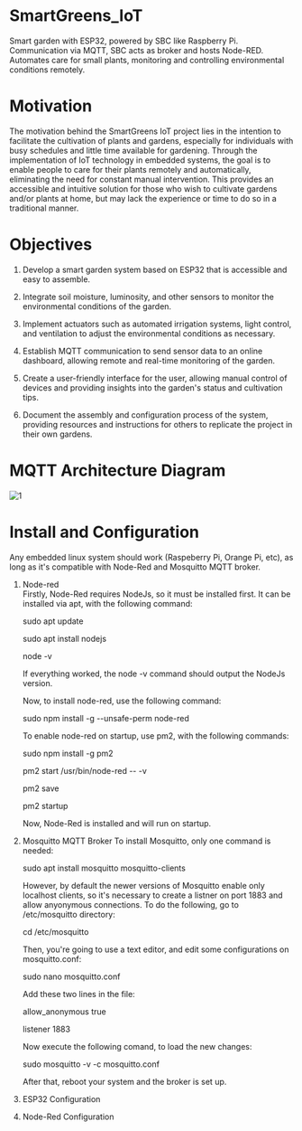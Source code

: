 # SmartGreens_IoT
 Smart garden with ESP32, powered by SBC like Raspberry Pi. Communication via MQTT, SBC acts as broker and hosts Node-RED. Automates care for small plants, monitoring and controlling environmental conditions remotely.
 
# Motivation
The motivation behind the SmartGreens IoT project lies in the intention to facilitate the cultivation of plants and gardens, especially for individuals with busy schedules and little time available for gardening. Through the implementation of IoT technology in embedded systems, the goal is to enable people to care for their plants remotely and automatically, eliminating the need for constant manual intervention. This provides an accessible and intuitive solution for those who wish to cultivate gardens and/or plants at home, but may lack the experience or time to do so in a traditional manner.

# Objectives
1. Develop a smart garden system based on ESP32 that is accessible and easy to assemble.

2. Integrate soil moisture, luminosity, and other sensors to monitor the environmental conditions of the garden.

3. Implement actuators such as automated irrigation systems, light control, and ventilation to adjust the environmental conditions as necessary.

4. Establish MQTT communication to send sensor data to an online dashboard, allowing remote and real-time monitoring of the garden.

5. Create a user-friendly interface for the user, allowing manual control of devices and providing insights into the garden's status and cultivation tips.

6. Document the assembly and configuration process of the system, providing resources and instructions for others to replicate the project in their own gardens.


# MQTT Architecture Diagram
![1](https://github.com/RicardoBozollan/SmartGreens_IoT/assets/163909522/1460b8b2-aad9-42cd-ac72-f825328d0f64)


# Install and Configuration

Any embedded linux system should work (Raspeberry Pi, Orange Pi, etc), as long as it's compatible with Node-Red and Mosquitto MQTT broker.

1. Node-red   
   Firstly, Node-Red requires NodeJs, so it must be installed first. It can be installed via apt, with the following command:

   sudo apt update

   sudo apt install nodejs

   node -v

   If everything worked, the node -v command should output the NodeJs version.

   Now, to install node-red, use the following command:

   sudo npm install -g --unsafe-perm node-red

   To enable node-red on startup, use pm2, with the following commands:

   sudo npm install -g pm2
   
   pm2 start /usr/bin/node-red -- -v
   
   pm2 save
   
   pm2 startup
   

   Now, Node-Red is installed and will run on startup.
   
3. Mosquitto MQTT Broker
   To install Mosquitto, only one command is needed:

   sudo apt install mosquitto mosquitto-clients

   However, by default the newer versions of Mosquitto enable only localhost clients, so it's necessary to create a listner on port 1883 and allow anyonymous connections.
   To do the following, go to /etc/mosquitto directory:

   cd /etc/mosquitto

   Then, you're going to use a text editor, and edit some configurations on mosquitto.conf:

   sudo nano mosquitto.conf

   Add these two lines in the file:

   allow_anonymous true
   
   listener 1883

   Now execute the following comand, to load the new changes:

   sudo mosquitto -v -c mosquitto.conf

   After that, reboot your system and the broker is set up.
   
5. ESP32 Configuration
6. Node-Red Configuration
